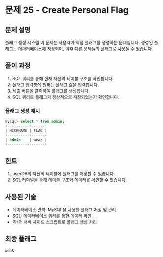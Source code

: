 # 문제 25 - Create Personal Flag

## 문제 설명
플래그 생성 시스템
이 문제는 사용자가 직접 플래그를 생성하는 문제입니다. 생성된 플래그는 데이터베이스에 저장되며, 이후 다른 문제들의 플래그로 사용될 수 있습니다.

## 풀이 과정
1. SQL 쿼리를 통해 현재 자신의 테이블 구조를 확인합니다.
2. 플래그 입력창에 원하는 플래그 값을 입력합니다.
3. 제출 버튼을 클릭하여 플래그를 생성합니다.
4. SQL 쿼리로 플래그가 정상적으로 저장되었는지 확인합니다.

### 플래그 생성 예시
```sql
mysql> select * from admin;
+----------+------+
| NICKNAME | FLAG |
+----------+------+
| admin    | weak |    
+----------+------+
```

## 힌트
1. userDB의 자신의 테이블에 플래그를 저장할 수 있습니다.
2. SQL 터미널을 통해 테이블 구조와 데이터를 확인할 수 있습니다.

## 사용된 기술
- 데이터베이스 관리: MySQL을 사용한 플래그 저장 및 관리
- SQL: 데이터베이스 쿼리를 통한 데이터 확인
- PHP: 서버 사이드 스크립트로 플래그 생성 처리

## 최종 플래그
```
weak